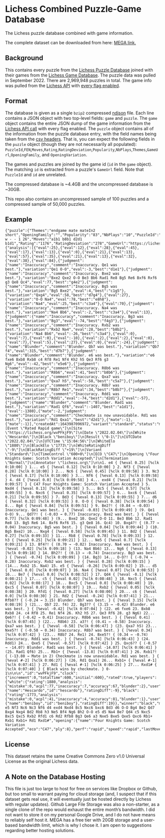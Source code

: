 # Lichess Combined Puzzle-Game Database
The Lichess puzzle database combined with game information.

The complete dataset can be downloaded from here: [MEGA link.](https://mega.nz/file/ZW8HwTAL#VLC2l2nagO7aQmac6W2WN-V2otJHtxtH4ZMxEqGC2_U)

## Background

This contains every puzzle from the [Lichess Puzzle Database](https://database.lichess.org/#puzzles) joined with their games from the [Lichess Game Database](https://database.lichess.org/#standard_games). The puzzle data was pulled in September 2022. There are 2,969,948 puzzles in total. The game info was pulled from the [Lichess API](https://lichess.org/api) with [every flag enabled](https://lichess.org/api#tag/Games/operation/gamesExportIds).

## Format
The database is given as a single `bzip2` compressed [ndjson](http://ndjson.org/) file. Each line contains a JSON object with two top-level fields: `game` and `puzzle`. The `game` object contains the entire JSON dump of the game information from the [Lichess API call](https://lichess.org/api#tag/Games/operation/gamesExportIds) with every flag enabled. The `puzzle` object contains all of the information from the puzzle database entry, with the field names being taken from the [csv headers](https://database.lichess.org/#puzzles). That is, you can expect the following fields in the `puzzle` object (though they are not necessarily all populated): `PuzzleId`,`FEN`,`Moves`,`Rating`,`RatingDeviation`,`Popularity`,`NbPlays`,`Themes`,`GameUrl`,`OpeningFamily`, and `OpeningVariation`.

The games and puzzles are joined by the game id (`id` in the `game` object). The matching `id` is extracted from a puzzle's `GameUrl` field. Note that `PuzzleId` and `id` are unrelated.

The compressed database is ~4.4GB and the uncompressed database is ~30GB.

This repo also contains an uncompressed sample of 100 puzzles and a compressed sample of 50,000 puzzles.

## Example
```
{"puzzle":{"Themes":"endgame mate mateIn2 short","OpeningFamily":"","Popularity":"83","NbPlays":"10","PuzzleId":"004X6","FEN":"1r4k1/p4ppp/2Q5/3pq3/8/P6P/2PR1PP1/Rr4K1 w - - 1 26","Moves":"a1b1 b8b1 d2d1 b1d1","Rating":"1176","RatingDeviation":"278","GameUrl":"https://lichess.org/wvPFkjF9#51"},"game":{"analysis":[{"eval":25},{"eval":12},{"eval":28},{"eval":45},{"eval":17},{"eval":13},{"eval":0},{"eval":21},{"eval":13},{"eval":57},{"eval":35},{"eval":21},{"eval":13},{"eval":32},{"eval":38},{"eval":84},{"judgment":{"name":"Inaccuracy","comment":"Inaccuracy. Qe1 was best."},"variation":"Qe1 O-O","eval":-3,"best":"d1e1"},{"judgment":{"name":"Inaccuracy","comment":"Inaccuracy. Bxe2 was best."},"variation":"Bxe2 Qxe2 O-O Be3 Bb6 Rad1 Re8 Bg5 Re6 Bxf6 Rxf6 g3 Qe8 Qc4","eval":77,"best":"g4e2"},{"judgment":{"name":"Inaccuracy","comment":"Inaccuracy. Bg5 was best."},"variation":"Bg5 Bxe2","eval":4,"best":"c1g5"},{"variation":"Qxg4","eval":58,"best":"d7g4"},{"eval":27},{"variation":"O-O Na4","eval":78,"best":"e8h8"},{"variation":"Na4","eval":25,"best":"c3a4"},{"eval":70},{"judgment":{"name":"Inaccuracy","comment":"Inaccuracy. Na4 was best."},"variation":"Na4 Bb6","eval":-2,"best":"c3a4"},{"eval":13},{"judgment":{"name":"Inaccuracy","comment":"Inaccuracy. Bg3 was best."},"variation":"Bg3","eval":-74,"best":"f4g3"},{"judgment":{"name":"Inaccuracy","comment":"Inaccuracy. Rxb2 was best."},"variation":"Rxb2 Na4","eval":28,"best":"b8b2"},{"variation":"Na4 Bb6","eval":-26,"best":"c3a4"},{"eval":0},{"eval":7},{"eval":0},{"eval":-10},{"eval":2},{"eval":2},{"eval":0},{"eval":7},{"eval":5},{"eval":27},{"eval":0},{"eval":-24},{"judgment":{"name":"Blunder","comment":"Blunder. Qb7 was best."},"variation":"Qb7 f4","eval":315,"best":"d7b7"},{"judgment":{"name":"Blunder","comment":"Blunder. e6 was best."},"variation":"e6 fxe6 Bxb8 Rxb8 c4 Rf8 Re1 Nf4 Kh2 h5 Qe3 Rf6 g3 Ng6","eval":-42,"best":"e5e6"},{"judgment":{"name":"Inaccuracy","comment":"Inaccuracy. R8b6 was best."},"variation":"R8b6","eval":41,"best":"b8b6"},{"judgment":{"name":"Inaccuracy","comment":"Inaccuracy. Qxa7 was best."},"variation":"Qxa7 h5","eval":-58,"best":"c5a7"},{"judgment":{"name":"Inaccuracy","comment":"Inaccuracy. R8b7 was best."},"variation":"R8b7 Re1","eval":34,"best":"b8b7"},{"judgment":{"name":"Inaccuracy","comment":"Inaccuracy. Rdd1 was best."},"variation":"Rdd1","eval":-74,"best":"d2d1"},{"eval":-57},{"judgment":{"name":"Blunder","comment":"Blunder. Rad1 was best."},"variation":"Rad1 Qf6","eval":-1407,"best":"a1d1"},{"eval":-1380},{"mate":-2,"judgment":{"name":"Inaccuracy","comment":"Checkmate is now unavoidable. Rd1 was best."},"variation":"Rd1 Qxa1","best":"d2d1"},{"mate":-1},{"mate":-1}],"createdAt":1643987096972,"variant":"standard","status":"mate","pgn":"[Event \"Rated Rapid game\"]\n[Site \"https://lichess.org/wvPFkjF9\"]\n[Date \"2022.02.04\"]\n[White \"Hescardo\"]\n[Black \"beniboy\"]\n[Result \"0-1\"]\n[UTCDate \"2022.02.04\"]\n[UTCTime \"15:04:56\"]\n[WhiteElo \"1880\"]\n[BlackElo \"1773\"]\n[WhiteRatingDiff \"-9\"]\n[BlackRatingDiff \"+19\"]\n[Variant \"Standard\"]\n[TimeControl \"600+0\"]\n[ECO \"C47\"]\n[Opening \"Four Knights Game: Scotch Variation Accepted\"]\n[Termination \"Normal\"]\n[Annotator \"lichess.org\"]\n\n1. e4 { [%eval 0.25] [%clk 0:10:00] } 1... e5 { [%eval 0.12] [%clk 0:10:00] } 2. Nf3 { [%eval 0.28] [%clk 0:10:00] } 2... Nc6 { [%eval 0.45] [%clk 0:09:58] } 3. Nc3 { [%eval 0.17] [%clk 0:10:00] } 3... Nf6 { [%eval 0.13] [%clk 0:09:58] } 4. d4 { [%eval 0.0] [%clk 0:09:58] } 4... exd4 { [%eval 0.21] [%clk 0:09:57] } { C47 Four Knights Game: Scotch Variation Accepted } 5. Nxd4 { [%eval 0.13] [%clk 0:09:58] } 5... Bc5 { [%eval 0.57] [%clk 0:09:55] } 6. Nxc6 { [%eval 0.35] [%clk 0:09:57] } 6... bxc6 { [%eval 0.21] [%clk 0:09:55] } 7. Bd3 { [%eval 0.13] [%clk 0:09:55] } 7... d6 { [%eval 0.32] [%clk 0:09:53] } 8. O-O { [%eval 0.38] [%clk 0:09:54] } 8... Bg4 { [%eval 0.84] [%clk 0:09:51] } 9. Be2?! { (0.84 → -0.03) Inaccuracy. Qe1 was best. } { [%eval -0.03] [%clk 0:09:49] } (9. Qe1 O-O) 9... Qd7?! { (-0.03 → 0.77) Inaccuracy. Bxe2 was best. } { [%eval 0.77] [%clk 0:09:48] } (9... Bxe2 10. Qxe2 O-O 11. Be3 Bb6 12. Rad1 Re8 13. Bg5 Re6 14. Bxf6 Rxf6 15. g3 Qe8 16. Qc4) 10. Bxg4?! { (0.77 → 0.04) Inaccuracy. Bg5 was best. } { [%eval 0.04] [%clk 0:09:44] } (10. Bg5 Bxe2) 10... Nxg4 { [%eval 0.58] [%clk 0:09:45] } 11. Bd2 { [%eval 0.27] [%clk 0:09:33] } 11... Rb8 { [%eval 0.78] [%clk 0:09:33] } 12. h3 { [%eval 0.25] [%clk 0:09:21] } 12... Ne5 { [%eval 0.7] [%clk 0:09:21] } 13. Bf4?! { (0.70 → -0.02) Inaccuracy. Na4 was best. } { [%eval -0.02] [%clk 0:09:18] } (13. Na4 Bb6) 13... Ng6 { [%eval 0.13] [%clk 0:09:18] } 14. Bh2?! { (0.13 → -0.74) Inaccuracy. Bg3 was best. } { [%eval -0.74] [%clk 0:09:09] } (14. Bg3) 14... O-O?! { (-0.74 → 0.28) Inaccuracy. Rxb2 was best. } { [%eval 0.28] [%clk 0:09:15] } (14... Rxb2 15. Na4) 15. e5 { [%eval -0.26] [%clk 0:09:02] } 15... d5 { [%eval 0.0] [%clk 0:09:07] } 16. Na4 { [%eval 0.07] [%clk 0:08:53] } 16... Be7 { [%eval 0.0] [%clk 0:08:52] } 17. Qd4 { [%eval -0.1] [%clk 0:08:21] } 17... c5 { [%eval 0.02] [%clk 0:08:48] } 18. Nxc5 { [%eval 0.02] [%clk 0:08:17] } 18... Bxc5 { [%eval 0.0] [%clk 0:08:40] } 19. Qxc5 { [%eval 0.07] [%clk 0:08:07] } 19... Rxb2 { [%eval 0.05] [%clk 0:08:38] } 20. Rfd1 { [%eval 0.27] [%clk 0:08:00] } 20... c6 { [%eval 0.0] [%clk 0:08:30] } 21. Rd2 { [%eval -0.24] [%clk 0:07:41] } 21... Rfb8?? { (-0.24 → 3.15) Blunder. Qb7 was best. } { [%eval 3.15] [%clk 0:08:19] } (21... Qb7 22. f4) 22. Bg3?? { (3.15 → -0.42) Blunder. e6 was best. } { [%eval -0.42] [%clk 0:07:04] } (22. e6 fxe6 23. Bxb8 Rxb8 24. c4 Rf8 25. Re1 Nf4 26. Kh2 h5 27. Qe3 Rf6 28. g3 Ng6) 22... Qe6?! { (-0.42 → 0.41) Inaccuracy. R8b6 was best. } { [%eval 0.41] [%clk 0:07:45] } (22... R8b6) 23. a3?! { (0.41 → -0.58) Inaccuracy. Qxa7 was best. } { [%eval -0.58] [%clk 0:06:47] } (23. Qxa7 h5) 23... Nxe5?! { (-0.58 → 0.34) Inaccuracy. R8b7 was best. } { [%eval 0.34] [%clk 0:07:42] } (23... R8b7 24. Re1) 24. Bxe5?! { (0.34 → -0.74) Inaccuracy. Rdd1 was best. } { [%eval -0.74] [%clk 0:06:43] } (24. Rdd1) 24... Qxe5 { [%eval -0.57] [%clk 0:07:42] } 25. Qxc6?? { (-0.57 → -14.07) Blunder. Rad1 was best. } { [%eval -14.07] [%clk 0:06:41] } (25. Rad1 Qf6) 25... Rb1+ { [%eval -13.8] [%clk 0:07:41] } 26. Rxb1?! { (-13.80 → Mate in 2) Checkmate is now unavoidable. Rd1 was best. } { [%eval #-2] [%clk 0:06:27] } (26. Rd1 Qxa1) 26... Rxb1+ { [%eval #-1] [%clk 0:07:41] } 27. Rd1 { [%eval #-1] [%clk 0:06:25] } 27... Rxd1# { [%clk 0:07:40] } { Black wins by checkmate. } 0-1\n\n\n","id":"wvPFkjF9","clock":{"increment":0,"totalTime":600,"initial":600},"rated":true,"players":{"white":{"rating":1880,"analysis":{"mistake":0,"acpl":77,"inaccuracy":7,"accuracy":67,"blunder":2},"user":{"name":"Hescardo","id":"hescardo"},"ratingDiff":-9},"black":{"rating":1773,"analysis":{"mistake":0,"acpl":41,"inaccuracy":4,"accuracy":81,"blunder":1},"user":{"name":"beniboy","id":"beniboy"},"ratingDiff":19}},"winner":"black","moves":"e4 e5 Nf3 Nc6 Nc3 Nf6 d4 exd4 Nxd4 Bc5 Nxc6 bxc6 Bd3 d6 O-O Bg4 Be2 Qd7 Bxg4 Nxg4 Bd2 Rb8 h3 Ne5 Bf4 Ng6 Bh2 O-O e5 d5 Na4 Be7 Qd4 c5 Nxc5 Bxc5 Qxc5 Rxb2 Rfd1 c6 Rd2 Rfb8 Bg3 Qe6 a3 Nxe5 Bxe5 Qxe5 Qxc6 Rb1+ Rxb1 Rxb1+ Rd1 Rxd1#","opening":{"name":"Four Knights Game: Scotch Variation Accepted","eco":"C47","ply":8},"perf":"rapid","speed":"rapid","lastMoveAt":1643987473359}}
```

## License

This dataset retains the same Creative Commons Zero v1.0 Universal License as the original Lichess data.

## A Note on the Database Hosting

This file is just too large to host for free on services like Dropbox or Github, but too small to warrant paying for cloud storage (and, I suspect that if this dataset gets real use, it will eventually just be hosted directly by Lichess with regular updates). Github Large File Storage was also a non-starter, as a single clone of the repo would exhaust the entire month’s bandwidth. I did not want to store it on my personal Google Drive, and I do not have means to reliably self host it. MEGA has a free tier with 20GB storage and a user-based bandwidth limit, which is why I chose it. I am open to suggestions regarding better hosting solutions.
